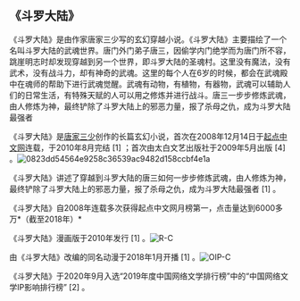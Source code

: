 ## 《斗罗大陆》

《斗罗大陆》是由作家唐家三少写的玄幻穿越小说。《斗罗大陆》主要描绘了一个名叫斗罗大陆的武魂世界。唐门外门弟子唐三，因偷学内门绝学而为唐门所不容，跳崖明志时却发现穿越到另一个世界，即斗罗大陆的圣魂村。这里没有魔法，没有武术，没有战斗力，却有神奇的武魂。这里的每个人在6岁的时候，都会在武魂殿中在魂师的帮助下进行武魂觉醒。武魂有动物，有植物，有器物，武魂可以辅助人们的日常生活，有特殊天赋的人可以用之修炼并进行战斗。唐三一步步修炼武魂，由人修炼为神，最终铲除了斗罗大陆上的邪恶力量，报了杀母之仇，成为斗罗大陆最强者

《斗罗大陆》是[唐家三少](https://baike.baidu.com/item/唐家三少/1855351?fromModule=lemma_inlink)创作的长篇玄幻小说，首次在2008年12月14日于[起点中文网](https://baike.baidu.com/item/起点中文网/2374551?fromModule=lemma_inlink)连载，于2010年8月完结 [1] ；首次由太白文艺出版社于2009年5月出版 [4] 。![0823dd54564e9258c36539ac9482d158ccbf4e1a](https://cdn.jsdeliver.net/gh/2015748485/image/0823dd54564e9258c36539ac9482d158ccbf4e1a.jpg)

《斗罗大陆》讲述了穿越到斗罗大陆的唐三如何一步步修炼武魂，由人修炼为神，最终铲除了斗罗大陆上的邪恶力量，报了杀母之仇，成为斗罗大陆最强者 [1] 。

《斗罗大陆》自2008年连载多次获得起点中文网月榜第一，点击量达到6000多万*（截至2018年）* 

《斗罗大陆》漫画版于2010年发行 [1] 。![R-C](https://cdn.jsdeliver.net/gh/2015748485/image/R-C.jpg)

由《斗罗大陆》改编的同名动漫于2018年1月开播 [1] 。![OIP-C](https://cdn.jsdeliver.net/gh/2015748485/image/OIP-C.jpg)

《斗罗大陆》于2020年9月入选“2019年度中国网络文学排行榜”中的“中国网络文学IP影响排行榜” [2] 。
